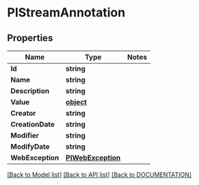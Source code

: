 # PIStreamAnnotation

## Properties
Name | Type | Notes
------------ | ------------- | -------------
**Id** | **string**
**Name** | **string**
**Description** | **string**
**Value** | **[**object**](../Model/Object.md)**
**Creator** | **string**
**CreationDate** | **string**
**Modifier** | **string**
**ModifyDate** | **string**
**WebException** | **[**PIWebException**](../Model/PIWebException.md)**

[[Back to Model list]](../../DOCUMENTATION.md#documentation-for-models) [[Back to API list]](../../DOCUMENTATION.md#documentation-for-api-endpoints) [[Back to DOCUMENTATION]](../../DOCUMENTATION.md)
